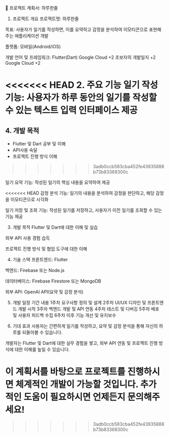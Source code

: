 📘 프로젝트 계획서: 하루한줄
1. 프로젝트 개요
프로젝트명: 하루한줄

목표: 사용자가 일기를 작성하면, 이를 요약하고 감정을 분석하여 이모티콘으로 표현해주는 애플리케이션 개발

플랫폼: 모바일(Android/iOS)

개발 언어 및 프레임워크: Flutter(Dart)
Google Cloud
+2
초보자의 개발일지
+2
Google Cloud
+2

<<<<<<< HEAD
2. 주요 기능
일기 작성 기능: 사용자가 하루 동안의 일기를 작성할 수 있는 텍스트 입력 인터페이스 제공
=======
## 4. 개발 목적
- Flutter 및 Dart 공부 및 이해
- API사용 숙달
- 프로젝트 진행 방식 이해
>>>>>>> 3adb0ccb583cba452fe43935888b73b83368300c

일기 요약 기능: 작성된 일기의 핵심 내용을 요약하여 제공

<<<<<<< HEAD
감정 분석 기능: 일기의 내용을 분석하여 감정을 판단하고, 해당 감정을 이모티콘으로 시각화

일기 저장 및 조회 기능: 작성된 일기를 저장하고, 사용자가 이전 일기를 조회할 수 있는 기능 제공

3. 개발 목적
Flutter 및 Dart에 대한 이해 및 실습

외부 API 사용 경험 습득

프로젝트 진행 방식 및 협업 도구에 대한 이해

4. 기술 스택
프론트엔드: Flutter

백엔드: Firebase 또는 Node.js

데이터베이스: Firebase Firestore 또는 MongoDB

외부 API: OpenAI API(요약 및 감정 분석)

5. 개발 일정
기간	내용
1주차	요구사항 정의 및 설계
2주차	UI/UX 디자인 및 프론트엔드 개발 시작
3주차	백엔드 개발 및 API 연동
4주차	테스트 및 디버깅
5주차	배포 및 사용자 피드백 수집
6주차 이후	기능 개선 및 유지보수

6. 기대 효과
사용자는 간편하게 일기를 작성하고, 요약 및 감정 분석을 통해 자신의 하루를 되돌아볼 수 있습니다.

개발자는 Flutter 및 Dart에 대한 실무 경험을 쌓고, 외부 API 연동 및 프로젝트 진행 방식에 대한 이해를 높일 수 있습니다.

이 계획서를 바탕으로 프로젝트를 진행하시면 체계적인 개발이 가능할 것입니다. 추가적인 도움이 필요하시면 언제든지 문의해주세요!
=======
>>>>>>> 3adb0ccb583cba452fe43935888b73b83368300c
